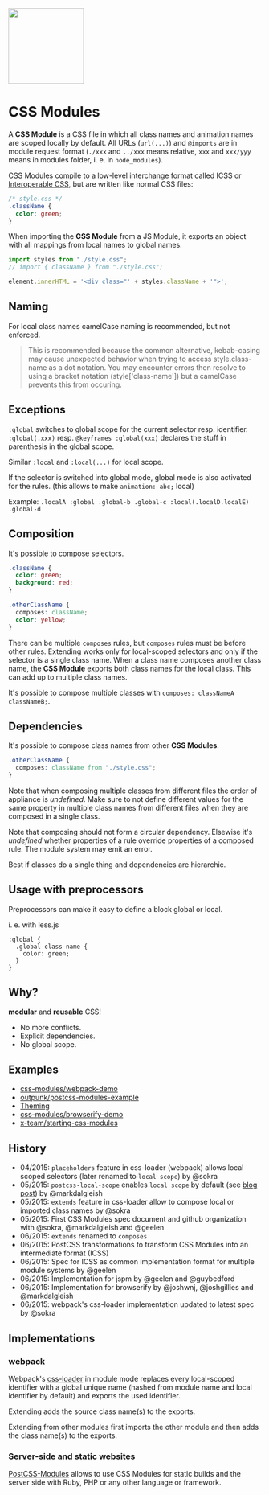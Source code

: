 <img src="https://raw.githubusercontent.com/css-modules/logos/master/css-modules-logo.png" width="150" height="150" />

# CSS Modules

A **CSS Module** is a CSS file in which all class names and animation names are scoped locally by default. All URLs (`url(...)`) and `@imports` are in module request format (`./xxx` and `../xxx` means relative, `xxx` and `xxx/yyy` means in modules folder, i. e. in `node_modules`).

CSS Modules compile to a low-level interchange format called ICSS or [Interoperable CSS](https://github.com/css-modules/icss), but are written like normal CSS files:

``` css
/* style.css */
.className {
  color: green;
}
```

When importing the **CSS Module** from a JS Module, it exports an object with all mappings from local names to global names.

``` js
import styles from "./style.css";
// import { className } from "./style.css";

element.innerHTML = '<div class="' + styles.className + '">';
```

## Naming

For local class names camelCase naming is recommended, but not enforced.

> This is recommended because the common alternative, kebab-casing may cause unexpected behavior when trying to access style.class-name as a dot notation. You may encounter errors then resolve to using a bracket notation (style['class-name']) but a camelCase prevents this from occuring.

## Exceptions

`:global` switches to global scope for the current selector resp. identifier. `:global(.xxx)` resp. `@keyframes :global(xxx)` declares the stuff in parenthesis in the global scope.

Similar `:local` and `:local(...)` for local scope.

If the selector is switched into global mode, global mode is also activated for the rules. (this allows to make `animation: abc;` local)

Example: `.localA :global .global-b .global-c :local(.localD.localE) .global-d`

## Composition

It's possible to compose selectors.

``` css
.className {
  color: green;
  background: red;
}

.otherClassName {
  composes: className;
  color: yellow;
}
```

There can be multiple `composes` rules, but `composes` rules must be before other rules. Extending works only for local-scoped selectors and only if the selector is a single class name. When a class name composes another class name, the **CSS Module** exports both class names for the local class. This can add up to multiple class names.

It's possible to compose multiple classes with `composes: classNameA classNameB;`.

## Dependencies

It's possible to compose class names from other **CSS Modules**.

``` css
.otherClassName {
  composes: className from "./style.css";
}
```

Note that when composing multiple classes from different files the order of appliance is *undefined*. Make sure to not define different values for the same property in multiple class names from different files when they are composed in a single class.

Note that composing should not form a circular dependency. Elsewise it's *undefined* whether properties of a rule override properties of a composed rule. The module system may emit an error.

Best if classes do a single thing and dependencies are hierarchic.


## Usage with preprocessors

Preprocessors can make it easy to define a block global or local.

i. e. with less.js

``` less
:global {
  .global-class-name {
    color: green;
  }
}
```

## Why?

**modular** and **reusable** CSS!

* No more conflicts.
* Explicit dependencies.
* No global scope.

## Examples

* [css-modules/webpack-demo](https://github.com/css-modules/webpack-demo)
* [outpunk/postcss-modules-example](https://github.com/outpunk/postcss-modules-example)
* [Theming](docs/theming.md)
* [css-modules/browserify-demo](https://github.com/css-modules/browserify-demo)
* [x-team/starting-css-modules](https://github.com/x-team/starting-css-modules)

## History

* 04/2015: `placeholders` feature in css-loader (webpack) allows local scoped selectors (later renamed to `local scope`) by @sokra
* 05/2015: `postcss-local-scope` enables `local scope` by default (see [blog post](https://medium.com/seek-ui-engineering/the-end-of-global-css-90d2a4a06284)) by @markdalgleish
* 05/2015: `extends` feature in css-loader allow to compose local or imported class names by @sokra
* 05/2015: First CSS Modules spec document and github organization with @sokra, @markdalgleish and @geelen
* 06/2015: `extends` renamed to `composes`
* 06/2015: PostCSS transformations to transform CSS Modules into an intermediate format (ICSS)
* 06/2015: Spec for ICSS as common implementation format for multiple module systems by @geelen
* 06/2015: Implementation for jspm by @geelen and @guybedford
* 06/2015: Implementation for browserify by @joshwnj, @joshgillies and @markdalgleish
* 06/2015: webpack's css-loader implementation  updated to latest spec by @sokra


## Implementations

### webpack

Webpack's [css-loader](https://github.com/webpack/css-loader) in module mode replaces every local-scoped identifier with a global unique name (hashed from module name and local identifier by default) and exports the used identifier.

Extending adds the source class name(s) to the exports.

Extending from other modules first imports the other module and then adds the class name(s) to the exports.

### Server-side and static websites

[PostCSS-Modules](https://github.com/outpunk/postcss-modules) allows to use CSS Modules for static builds and the server side with Ruby, PHP or any other language or framework.
